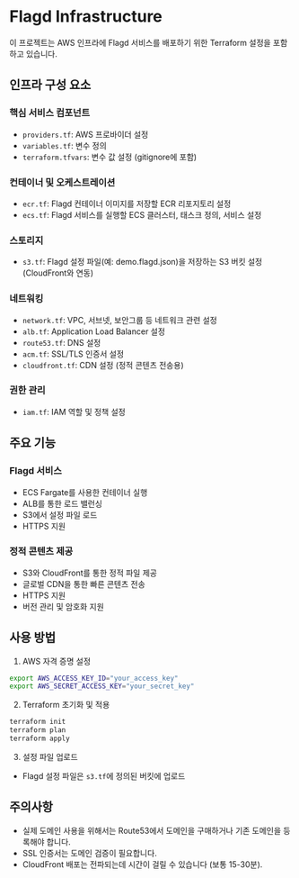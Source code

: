 # Flagd Infrastructure

이 프로젝트는 AWS 인프라에 Flagd 서비스를 배포하기 위한 Terraform 설정을 포함하고 있습니다.

## 인프라 구성 요소

### 핵심 서비스 컴포넌트
- `providers.tf`: AWS 프로바이더 설정
- `variables.tf`: 변수 정의
- `terraform.tfvars`: 변수 값 설정 (gitignore에 포함)

### 컨테이너 및 오케스트레이션
- `ecr.tf`: Flagd 컨테이너 이미지를 저장할 ECR 리포지토리 설정
- `ecs.tf`: Flagd 서비스를 실행할 ECS 클러스터, 태스크 정의, 서비스 설정

### 스토리지
- `s3.tf`: Flagd 설정 파일(예: demo.flagd.json)을 저장하는 S3 버킷 설정 (CloudFront와 연동)

### 네트워킹
- `network.tf`: VPC, 서브넷, 보안그룹 등 네트워크 관련 설정
- `alb.tf`: Application Load Balancer 설정
- `route53.tf`: DNS 설정
- `acm.tf`: SSL/TLS 인증서 설정
- `cloudfront.tf`: CDN 설정 (정적 콘텐츠 전송용)

### 권한 관리
- `iam.tf`: IAM 역할 및 정책 설정

## 주요 기능

### Flagd 서비스
- ECS Fargate를 사용한 컨테이너 실행
- ALB를 통한 로드 밸런싱
- S3에서 설정 파일 로드
- HTTPS 지원

### 정적 콘텐츠 제공
- S3와 CloudFront를 통한 정적 파일 제공
- 글로벌 CDN을 통한 빠른 콘텐츠 전송
- HTTPS 지원
- 버전 관리 및 암호화 지원

## 사용 방법

1. AWS 자격 증명 설정
```bash
export AWS_ACCESS_KEY_ID="your_access_key"
export AWS_SECRET_ACCESS_KEY="your_secret_key"
```

2. Terraform 초기화 및 적용
```bash
terraform init
terraform plan
terraform apply
```

3. 설정 파일 업로드
- Flagd 설정 파일은 `s3.tf`에 정의된 버킷에 업로드

## 주의사항
- 실제 도메인 사용을 위해서는 Route53에서 도메인을 구매하거나 기존 도메인을 등록해야 합니다.
- SSL 인증서는 도메인 검증이 필요합니다.
- CloudFront 배포는 전파되는데 시간이 걸릴 수 있습니다 (보통 15-30분).